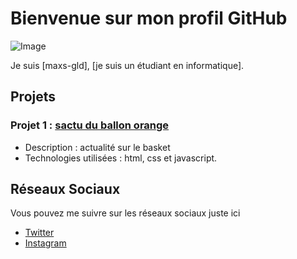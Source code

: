 # Bienvenue sur mon profil GitHub

![Image](lien_vers_votre_image_de_profil.jpg)

Je suis [maxs-gld], [je suis un étudiant en informatique].

## Projets

### Projet 1 : [sactu du ballon orange]()
- Description : actualité sur le basket
- Technologies utilisées : html, css et javascript.


## Réseaux Sociaux

Vous pouvez me suivre sur les réseaux sociaux juste ici

- [Twitter](https://twitter.com/max49x2)
- [Instagram](https://www.instagram.com/maxs_gld/)
